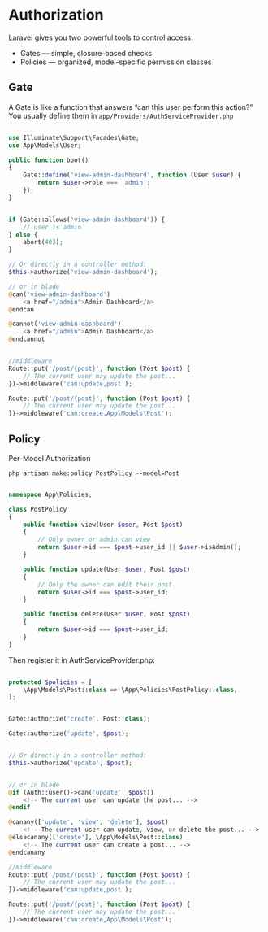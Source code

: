 # Authorization 

Laravel gives you two powerful tools to control access:

- Gates — simple, closure-based checks
- Policies — organized, model-specific permission classes

## Gate
A Gate is like a function that answers “can this user perform this action?” You usually define them in `app/Providers/AuthServiceProvider.php`

```php

use Illuminate\Support\Facades\Gate;
use App\Models\User;

public function boot()
{
    Gate::define('view-admin-dashboard', function (User $user) {
        return $user->role === 'admin';
    });
}

```

```php

if (Gate::allows('view-admin-dashboard')) {
    // user is admin
} else {
    abort(403);
}

// Or directly in a controller method:
$this->authorize('view-admin-dashboard');

// or in blade
@can('view-admin-dashboard')
    <a href="/admin">Admin Dashboard</a>
@endcan

@cannot('view-admin-dashboard')
    <a href="/admin">Admin Dashboard</a>
@endcannot


//middleware
Route::put('/post/{post}', function (Post $post) {
    // The current user may update the post...
})->middleware('can:update,post');

Route::put('/post/{post}', function (Post $post) {
    // The current user may update the post...
})->middleware('can:create,App\Models\Post');

```

## Policy

Per-Model Authorization

`php artisan make:policy PostPolicy --model=Post`

```php

namespace App\Policies;

class PostPolicy
{
    public function view(User $user, Post $post)
    {
        // Only owner or admin can view
        return $user->id === $post->user_id || $user->isAdmin();
    }

    public function update(User $user, Post $post)
    {
        // Only the owner can edit their post
        return $user->id === $post->user_id;
    }

    public function delete(User $user, Post $post)
    {
        return $user->id === $post->user_id;
    }
}

```

Then register it in AuthServiceProvider.php:

```php

protected $policies = [
    \App\Models\Post::class => \App\Policies\PostPolicy::class,
];

```

```php

Gate::authorize('create', Post::class);

Gate::authorize('update', $post);


// Or directly in a controller method:
$this->authorize('update', $post);


// or in blade
@if (Auth::user()->can('update', $post))
    <!-- The current user can update the post... -->
@endif

@canany(['update', 'view', 'delete'], $post)
    <!-- The current user can update, view, or delete the post... -->
@elsecanany(['create'], \App\Models\Post::class)
    <!-- The current user can create a post... -->
@endcanany

//middleware
Route::put('/post/{post}', function (Post $post) {
    // The current user may update the post...
})->middleware('can:update,post');

Route::put('/post/{post}', function (Post $post) {
    // The current user may update the post...
})->middleware('can:create,App\Models\Post');

```